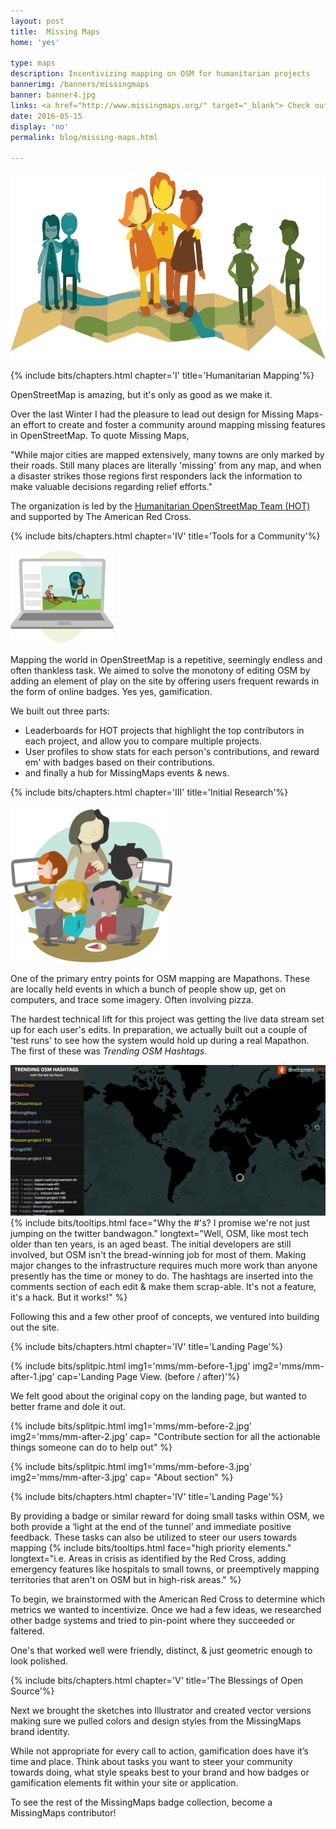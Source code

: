 ```yaml
---
layout: post
title:  Missing Maps
home: 'yes'

type: maps
description: Incentivizing mapping on OSM for humanitarian projects
bannerimg: /banners/missingmaps
banner: banner4.jpg
links: <a href="http://www.missingmaps.org/" target="_blank"> Check out the site</a> | <a href="https://github.com/missingmaps" target="_blank"><i class="fa fa-github fa"></i> Github code</a> 
date: 2016-05-15
display: 'no'
permalink: blog/missing-maps.html

---
```


<div class="images"><img src="../assets/graphics/blog/mms/Intro.svg" style="height:300px"></div>

{% include bits/chapters.html chapter='I' title='Humanitarian Mapping'%}

OpenStreetMap is amazing, but it's only as good as we make it.

Over the last Winter I had the pleasure to lead out design for Missing Maps- an effort to create and foster a community around mapping missing features in OpenStreetMap. To quote Missing Maps,

"While major cities are mapped extensively, many towns are only marked by their roads. Still many places are literally 'missing' from any map, and when a disaster strikes those regions first responders lack the information to make valuable decisions regarding relief efforts."

The organization is led by the <a href="https://hotosm.org/">Humanitarian OpenStreetMap Team (HOT)</a> and supported by The American Red Cross.

{% include bits/chapters.html chapter='IV' title='Tools for a Community'%}

<div class="images"><img src="../assets/graphics/blog/mms/MapNow.svg" style="height:150px"></div>

Mapping the world in OpenStreetMap is a repetitive, seemingly endless and often thankless task. We aimed to solve the monotony of editing OSM by adding an element of play on the site by offering users frequent rewards in the form of online badges. Yes yes, gamification. 

We built out three parts:

- Leaderboards for HOT projects that highlight the top contributors in each project, and allow you to compare multiple projects.
- User profiles to show stats for each person's contributions, and reward em' with badges based on their contributions.
- and finally a hub for MissingMaps events & news.

{% include bits/chapters.html chapter='III' title='Initial Research'%}

<div class="images"><img src="../assets/graphics/blog/mms/Mapathon.svg" style="height:250px"></div>

One of the primary entry points for OSM mapping are Mapathons. These are locally held events in which a bunch of people show up, get on computers, and trace some imagery. Often involving pizza.

The hardest technical lift for this project was getting the live data stream set up for each user's edits. In preparation, we actually built out a couple of 'test runs' to see how the system would hold up during a real Mapathon. The first of these was *Trending OSM Hashtags*.

<div class="images"><img src="../assets/graphics/blog/mms/4-hashtags.gif" class="ib"></img>
<fig>{% include bits/tooltips.html face="Why the #'s? I promise we're not just jumping on the twitter bandwagon." longtext="Well, OSM, like most tech older than ten years, is an aged beast. The initial developers are still involved, but OSM isn't the bread-winning job for most of them. Making major changes to the infrastructure requires much more work than anyone presently has the time or money to do. The hashtags are inserted into the comments section of each edit & make them scrap-able. It's not a feature, it's a hack. But it works!" %}</fig></div>

Following this and a few other proof of concepts, we ventured into building out the site.

{% include bits/chapters.html chapter='IV' title='Landing Page'%}

{% include bits/splitpic.html img1='mms/mm-before-1.jpg' img2='mms/mm-after-1.jpg' cap='Landing Page View. (before / after)'%}

We felt good about the original copy on the landing page, but wanted to better frame and dole it out. 

{% include bits/splitpic.html img1='mms/mm-before-2.jpg' img2='mms/mm-after-2.jpg' cap= "Contribute section for all the actionable things someone can do to help out" %}

{% include bits/splitpic.html img1='mms/mm-before-3.jpg' img2='mms/mm-after-3.jpg' cap= "About section" %}


{% include bits/chapters.html chapter='IV' title='Landing Page'%}

By providing a badge or similar reward for doing small tasks within OSM, we both provide a ‘light at the end of the tunnel’ and immediate positive feedback. These tasks can also be utilized to steer our users towards mapping {% include bits/tooltips.html face="high priority elements." longtext="i.e. Areas in crisis as identified by the Red Cross, adding emergency features like hospitals to small towns, or preemptively mapping territories that aren't on OSM but in high-risk areas." %}

To begin, we brainstormed with the American Red Cross to determine which metrics we wanted to incentivize. Once we had a few ideas, we researched other badge systems and tried to pin-point where they succeeded or faltered. 

One's that worked well were friendly, distinct, & just geometric enough to look polished. 

{% include bits/chapters.html chapter='V' title='The Blessings of Open Source'%}

Next we brought the sketches into Illustrator and created vector versions making sure we pulled colors and design styles from the MissingMaps brand identity.

While not appropriate for every call to action, gamification does have it’s time and place. Think about tasks you want to steer your community towards doing, what style speaks best to your brand and how badges or gamification elements fit within your site or application.

To see the rest of the MissingMaps badge collection, become a MissingMaps contributor!

<script type="text/javascript">
	NodeList.prototype.forEach = Array.prototype.forEach;
	(function() {
		var horizontal = document.querySelectorAll('.splitpic-horizontal .splitpic-images'             );
		for (var i = 0; i < horizontal.length; ++i) {
		var sp = new SplitPic(horizontal[i]);
		}
	}
	)();
</script>
